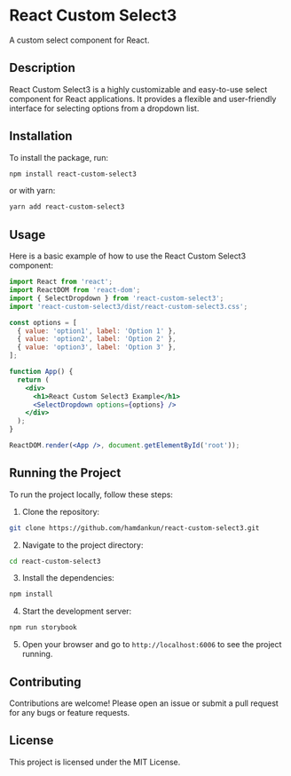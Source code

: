 # React Custom Select3

A custom select component for React.

## Description

React Custom Select3 is a highly customizable and easy-to-use select component for React applications. It provides a flexible and user-friendly interface for selecting options from a dropdown list.

## Installation

To install the package, run:

```bash
npm install react-custom-select3
```

or with yarn:

```bash
yarn add react-custom-select3
```

## Usage

Here is a basic example of how to use the React Custom Select3 component:

```jsx
import React from 'react';
import ReactDOM from 'react-dom';
import { SelectDropdown } from 'react-custom-select3';
import 'react-custom-select3/dist/react-custom-select3.css';

const options = [
  { value: 'option1', label: 'Option 1' },
  { value: 'option2', label: 'Option 2' },
  { value: 'option3', label: 'Option 3' },
];

function App() {
  return (
    <div>
      <h1>React Custom Select3 Example</h1>
      <SelectDropdown options={options} />
    </div>
  );
}

ReactDOM.render(<App />, document.getElementById('root'));
```

## Running the Project

To run the project locally, follow these steps:

1. Clone the repository:

```bash
git clone https://github.com/hamdankun/react-custom-select3.git
```

2. Navigate to the project directory:

```bash
cd react-custom-select3
```

3. Install the dependencies:

```bash
npm install
```

4. Start the development server:

```bash
npm run storybook
```

5. Open your browser and go to `http://localhost:6006` to see the project running.

## Contributing

Contributions are welcome! Please open an issue or submit a pull request for any bugs or feature requests.

## License

This project is licensed under the MIT License.
